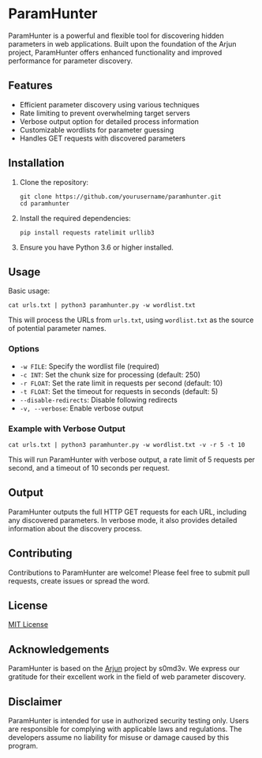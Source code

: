 # ParamHunter

ParamHunter is a powerful and flexible tool for discovering hidden parameters in web applications. Built upon the foundation of the Arjun project, ParamHunter offers enhanced functionality and improved performance for parameter discovery.

## Features

- Efficient parameter discovery using various techniques
- Rate limiting to prevent overwhelming target servers
- Verbose output option for detailed process information
- Customizable wordlists for parameter guessing
- Handles GET requests with discovered parameters

## Installation

1. Clone the repository:
   ```
   git clone https://github.com/yourusername/paramhunter.git
   cd paramhunter
   ```

2. Install the required dependencies:
   ```
   pip install requests ratelimit urllib3
   ```

3. Ensure you have Python 3.6 or higher installed.

## Usage

Basic usage:

```
cat urls.txt | python3 paramhunter.py -w wordlist.txt
```

This will process the URLs from `urls.txt`, using `wordlist.txt` as the source of potential parameter names.

### Options

- `-w FILE`: Specify the wordlist file (required)
- `-c INT`: Set the chunk size for processing (default: 250)
- `-r FLOAT`: Set the rate limit in requests per second (default: 10)
- `-t FLOAT`: Set the timeout for requests in seconds (default: 5)
- `--disable-redirects`: Disable following redirects
- `-v, --verbose`: Enable verbose output

### Example with Verbose Output

```
cat urls.txt | python3 paramhunter.py -w wordlist.txt -v -r 5 -t 10
```

This will run ParamHunter with verbose output, a rate limit of 5 requests per second, and a timeout of 10 seconds per request.

## Output

ParamHunter outputs the full HTTP GET requests for each URL, including any discovered parameters. In verbose mode, it also provides detailed information about the discovery process.

## Contributing

Contributions to ParamHunter are welcome! Please feel free to submit pull requests, create issues or spread the word.

## License

[MIT License](LICENSE)

## Acknowledgements

ParamHunter is based on the [Arjun](https://github.com/s0md3v/Arjun) project by s0md3v. We express our gratitude for their excellent work in the field of web parameter discovery.

## Disclaimer

ParamHunter is intended for use in authorized security testing only. Users are responsible for complying with applicable laws and regulations. The developers assume no liability for misuse or damage caused by this program.
